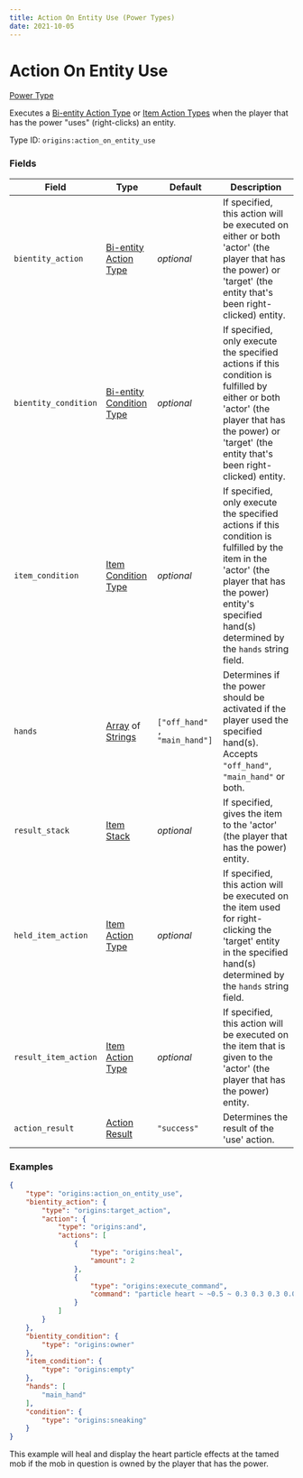 ```yaml
---
title: Action On Entity Use (Power Types)
date: 2021-10-05
---
```


# Action On Entity Use

[Power Type](../power_types.md)

Executes a [Bi-entity Action Type](../bientity_action_types.md) or [Item Action Types](../item_action_types.md) when the player that has the power "uses" (right-clicks) an entity.

Type ID: `origins:action_on_entity_use`


### Fields

Field | Type | Default | Description
------|------|---------|-------------
`bientity_action` | [Bi-entity Action Type](../bientity_action_types.md) | _optional_ | If specified, this action will be executed on either or both 'actor' (the player that has the power) or 'target' (the entity that's been right-clicked) entity.
`bientity_condition` | [Bi-entity Condition Type](../bientity_condition_types.md) | _optional_ | If specified, only execute the specified actions if this condition is fulfilled by either or both 'actor' (the player that has the power) or 'target' (the entity that's been right-clicked) entity.
`item_condition` | [Item Condition Type](../item_condition_types.md) | _optional_ | If specified, only execute the specified actions if this condition is fulfilled by the item in the 'actor' (the player that has the power) entity's specified hand(s) determined by the `hands` string field.
`hands` | [Array](../data_types/array.md) of [Strings](../data_types/string.md) | `["off_hand" , "main_hand"]` | Determines if the power should be activated if the player used the specified hand(s). Accepts `"off_hand"`, `"main_hand"` or both.
`result_stack` | [Item Stack](../data_types/item_stack.md) | _optional_ | If specified, gives the item to the 'actor' (the player that has the power) entity.
`held_item_action` | [Item Action Type](../item_action_types.md) | _optional_ | If specified, this action will be executed on the item used for right-clicking the 'target' entity in the specified hand(s) determined by the `hands` string field.
`result_item_action` | [Item Action Type](../item_action_types.md) | _optional_ | If specified, this action will be executed on the item that is given to the 'actor' (the player that has the power) entity.
`action_result` | [Action Result](../../misc/extras/action_results.md) | `"success"` | Determines the result of the 'use' action.


### Examples

```json
{
    "type": "origins:action_on_entity_use",
    "bientity_action": {
        "type": "origins:target_action",
        "action": {
            "type": "origins:and",
            "actions": [
                {
                    "type": "origins:heal",
                    "amount": 2
                },
                {
                    "type": "origins:execute_command",
                    "command": "particle heart ~ ~0.5 ~ 0.3 0.3 0.3 0.009 4 normal @a"
                }
            ]
        }
    },
    "bientity_condition": {
        "type": "origins:owner"
    },
    "item_condition": {
        "type": "origins:empty"
    },
    "hands": [
        "main_hand"
    ],
    "condition": {
        "type": "origins:sneaking"
    }
}
```

This example will heal and display the heart particle effects at the tamed mob if the mob in question is owned by the player that has the power.
